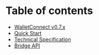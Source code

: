 # Table of contents

- [WalletConnect v0.7.x](README.md)
- [Quick Start](quick-start.md)
- [Technical Specification](tech-spec.md)
- [Bridge API](bridge-api.md)
